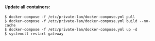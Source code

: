 #### Update all containers:

    $ docker-compose -f /etc/private-lan/docker-compose.yml pull
    $ docker-compose -f /etc/private-lan/docker-compose.yml build --no-cache
    $ docker-compose -f /etc/private-lan/docker-compose.yml up -d
    $ systemctl restart gateway